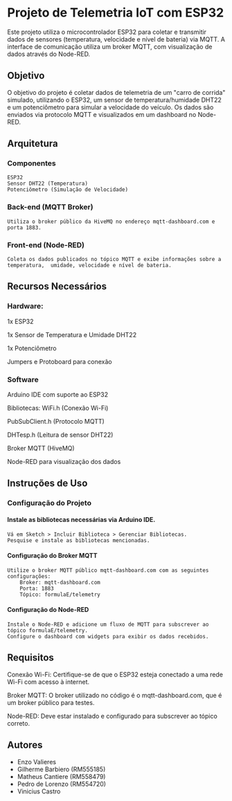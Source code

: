 
# Projeto de Telemetria IoT com ESP32

Este projeto utiliza o microcontrolador ESP32 para coletar e transmitir dados de sensores (temperatura, velocidade e nível de bateria) via MQTT. A interface de comunicação utiliza um broker MQTT, com visualização de dados através do Node-RED.




## Objetivo
O objetivo do projeto é coletar dados de telemetria de um "carro de corrida" simulado, utilizando o ESP32, um sensor de temperatura/humidade DHT22 e um potenciômetro para simular a velocidade do veículo. Os dados são enviados via protocolo MQTT e visualizados em um dashboard no Node-RED.


## Arquitetura
### Componentes 
    ESP32
    Sensor DHT22 (Temperatura)
    Potenciômetro (Simulação de Velocidade)

### Back-end (MQTT Broker)
    Utiliza o broker público da HiveMQ no endereço mqtt-dashboard.com e porta 1883.

### Front-end (Node-RED)
    Coleta os dados publicados no tópico MQTT e exibe informações sobre a temperatura,  umidade, velocidade e nível de bateria.
    





## Recursos Necessários
### Hardware:
1x ESP32

1x Sensor de Temperatura e Umidade DHT22

1x Potenciômetro

Jumpers e Protoboard para conexão

### Software
Arduino IDE com suporte ao ESP32

Bibliotecas:
WiFi.h (Conexão Wi-Fi)

PubSubClient.h (Protocolo MQTT)

DHTesp.h (Leitura de sensor DHT22)

Broker MQTT (HiveMQ)

Node-RED para visualização dos dados

## Instruções de Uso 
### Configuração do Projeto
#### Instale as bibliotecas necessárias via Arduino IDE.
    Vá em Sketch > Incluir Biblioteca > Gerenciar Bibliotecas.
    Pesquise e instale as bibliotecas mencionadas.

#### Configuração do Broker MQTT
    Utilize o broker MQTT público mqtt-dashboard.com com as seguintes configurações:
        Broker: mqtt-dashboard.com
        Porta: 1883
        Tópico: formulaE/telemetry


#### Configuração do Node-RED
    Instale o Node-RED e adicione um fluxo de MQTT para subscrever ao tópico formulaE/telemetry.
    Configure o dashboard com widgets para exibir os dados recebidos.

## Requisitos
Conexão Wi-Fi: Certifique-se de que o ESP32 esteja conectado a uma rede Wi-Fi com acesso à internet.

Broker MQTT: O broker utilizado no código é o mqtt-dashboard.com, que é um broker público para testes.

Node-RED: Deve estar instalado e configurado para subscrever ao tópico correto.




## Autores

- Enzo Valieres
- Gilherme Barbiero (RM555185)
- Matheus Cantiere (RM558479)
- Pedro de Lorenzo (RM554720)
- Vinicius Castro

